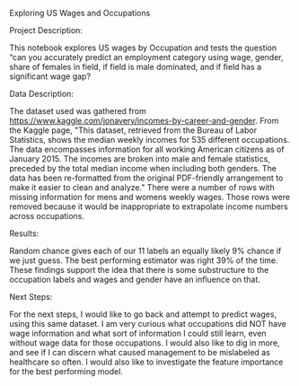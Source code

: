 Exploring US Wages and Occupations

Project Description:

This notebook explores US wages by Occupation and tests the question “can you accurately predict an employment category using wage, gender, share of females in field, if field is male dominated, and if field has a significant wage gap?


Data Description:

The dataset used was gathered from https://www.kaggle.com/jonavery/incomes-by-career-and-gender. From the Kaggle page, "This dataset, retrieved from the Bureau of Labor Statistics, shows the median weekly incomes for 535 different occupations. The data encompasses information for all working American citizens as of January 2015. The incomes are broken into male and female statistics, preceded by the total median income when including both genders. The data has been re-formatted from the original PDF-friendly arrangement to make it easier to clean and analyze." There were a number of rows with missing information for mens and womens weekly wages. Those rows were removed because it would be inappropriate to extrapolate income numbers across occupations.

Results:

Random chance gives each of our 11 labels an equally likely 9% chance if we just guess. The best performing estimator was right 39% of the time. These findings support the idea that there is some substructure to the occupation labels and wages and gender have an influence on that.  


Next Steps:
 
 For the next steps, I would like to go back and attempt to predict wages, using this same dataset. I am very curious what occupations did NOT have wage information and what sort of information I could still learn, even without wage data for those occupations. I would also like to dig in more, and see if I can discern what caused management to be mislabeled as healthcare so often. I would also like to investigate the feature importance for the best performing model.
